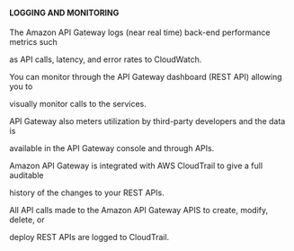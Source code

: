 #### LOGGING AND MONITORING


The Amazon API Gateway logs (near real time) back-end performance metrics such

as API calls, latency, and error rates to CloudWatch.


You can monitor through the API Gateway dashboard (REST API) allowing you to

visually monitor calls to the services.


API Gateway also meters utilization by third-party developers and the data is

available in the API Gateway console and through APIs.


Amazon API Gateway is integrated with AWS CloudTrail to give a full auditable

history of the changes to your REST APIs.


All API calls made to the Amazon API Gateway APIS to create, modify, delete, or

deploy REST APIs are logged to CloudTrail.

